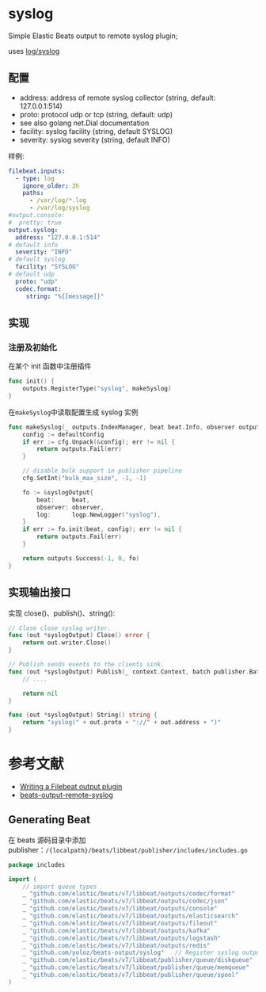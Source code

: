 # syslog

Simple Elastic Beats output to remote syslog plugin;

uses [log/syslog](https://pkg.go.dev/log/syslog)


## 配置

- address: address of remote syslog collector (string, default: 127.0.0.1:514)
- proto: protocol udp or tcp (string, default: udp)
- see also golang net.Dial documentation
- facility: syslog facility (string, default SYSLOG)
- severity: syslog severity (string, default INFO)

样例:

```yaml
filebeat.inputs:
  - type: log
    ignore_older: 2h
    paths:
      - /var/log/*.log
      - /var/log/syslog
#output.console:
#  pretty: true
output.syslog:
  address: "127.0.0.1:514"
# default info
  severity: "INFO"
# default syslog
  facility: "SYSLOG"
# default udp
  proto: "udp"
  codec.format:
	 string: "%{[message]}"
```

## 实现

### 注册及初始化

在某个 init 函数中注册插件

```go
func init() {
	outputs.RegisterType("syslog", makeSyslog)
}
```

在`makeSyslog`中读取配置生成 syslog 实例

```go
func makeSyslog(_ outputs.IndexManager, beat beat.Info, observer outputs.Observer, cfg *common.Config) (outputs.Group, error) {
	config := defaultConfig
	if err := cfg.Unpack(&config); err != nil {
		return outputs.Fail(err)
	}

	// disable bulk support in publisher pipeline
	cfg.SetInt("bulk_max_size", -1, -1)

	fo := &syslogOutput{
		beat:     beat,
		observer: observer,
		log:      logp.NewLogger("syslog"),
	}
	if err := fo.init(beat, config); err != nil {
		return outputs.Fail(err)
	}

	return outputs.Success(-1, 0, fo)
}
```

## 实现输出接口

实现 close()、publish()、string():

```go
// Close close syslog writer.
func (out *syslogOutput) Close() error {
	return out.writer.Close()
}

// Publish sends events to the clients sink.
func (out *syslogOutput) Publish(_ context.Context, batch publisher.Batch) error {
	// ....

	return nil
}

func (out *syslogOutput) String() string {
	return "syslog(" + out.proto + "://" + out.address + ")"
}

```

# 参考文献

- [Writing a Filebeat output plugin](https://www.fullstory.com/blog/writing-a-filebeat-output-plugin)
- [beats-output-remote-syslog](https://github.com/remil1000/beats-output-remote-syslog)

## Generating Beat

在 beats 源码目录中添加 publisher：`/{localpath}/beats/libbeat/publisher/includes/includes.go`

```go
package includes

import (
	// import queue types
	_ "github.com/elastic/beats/v7/libbeat/outputs/codec/format"
	_ "github.com/elastic/beats/v7/libbeat/outputs/codec/json"
	_ "github.com/elastic/beats/v7/libbeat/outputs/console"
	_ "github.com/elastic/beats/v7/libbeat/outputs/elasticsearch"
	_ "github.com/elastic/beats/v7/libbeat/outputs/fileout"
	_ "github.com/elastic/beats/v7/libbeat/outputs/kafka"
	_ "github.com/elastic/beats/v7/libbeat/outputs/logstash"
	_ "github.com/elastic/beats/v7/libbeat/outputs/redis"
	_ "github.com/yoloz/beats-output/syslog"   // Register syslog output
	_ "github.com/elastic/beats/v7/libbeat/publisher/queue/diskqueue"
	_ "github.com/elastic/beats/v7/libbeat/publisher/queue/memqueue"
	_ "github.com/elastic/beats/v7/libbeat/publisher/queue/spool"
)
```
